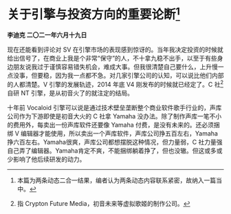 # 关于引擎与投资方向的重要论断[^1]
**李迪克	二〇二一年六月十九日**

现在还能看到评论对 SV 在引擎市场的表现感到惊讶的。当年我决定投资的时候就给出信号了，在商业上我是个非常“保守”的人，不十拿九稳不出手，以至于有些身边朋友说我过于谨慎容易错失机会，难成大事。但我很清楚自己要什么，上升慢一点没事，但要稳，因为我一点都不急。对几家引擎公司的认知，可以说比他们内部的人都清楚。V 引擎的发展轨迹，2014 年底 V4 刚发布的时候就已经定了。C 社[^2]自研 NT 引擎，是从初音火了的就注定的结局。

十年前 Vocaloid 引擎可以说是通过技术壁垒垄断整个商业软件歌手行业的，声库公司作为下游即使是初音大火的 C 社拿 Yamaha 没办法。除了制作声库一笔不小的费用外，每卖出一份声库软件还要像 Yamaha 付费，是没有未来的。还必须捆绑 V 编辑器才能使用，所以卖出一个声库软件，声库公司挣五百左右，Yamaha 挣六百左右。Yamaha很爽，声库公司都想摆脱这种情况，但力量弱，C 社力量强自己弄了编辑器。Yamaha肯定不爽，不能捆绑躺着挣了，但也没辙。但这或多或少影响了他后续研发的动力。

[^1]: 本篇为两条动态二合一结果，编者认为两条动态内容联系紧密，故纳入一篇当中。
[^2]: 指 Crypton Future Media，初音未来等虚拟歌姬的制作公司。
